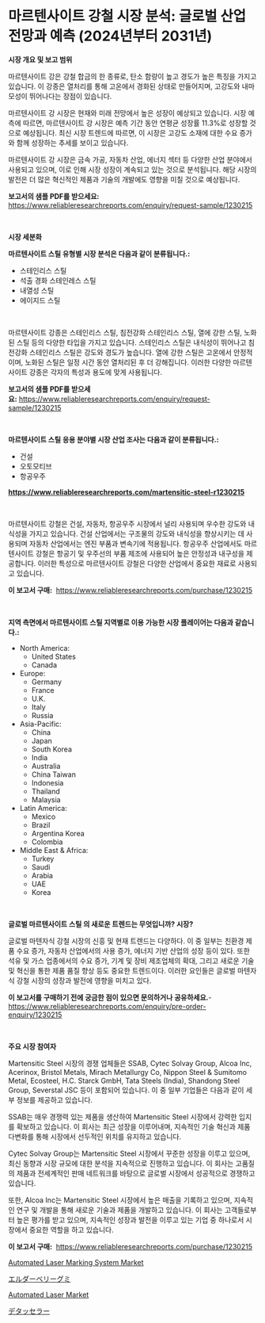 <p><h1>마르텐사이트 강철 시장 분석: 글로벌 산업 전망과 예측 (2024년부터 2031년)</h1></p><p><strong>시장 개요 및 보고 범위</strong></p>
<p><p>마르텐사이트 강은 강철 합금의 한 종류로, 탄소 함량이 높고 경도가 높은 특징을 가지고 있습니다. 이 강종은 열처리를 통해 고온에서 경화된 상태로 만들어지며, 고강도와 내마모성이 뛰어나다는 장점이 있습니다. </p><p>마르텐사이트 강 시장은 현재와 미래 전망에서 높은 성장이 예상되고 있습니다. 시장 예측에 따르면, 마르텐사이트 강 시장은 예측 기간 동안 연평균 성장률 11.3%로 성장할 것으로 예상됩니다. 최신 시장 트렌드에 따르면, 이 시장은 고강도 소재에 대한 수요 증가와 함께 성장하는 추세를 보이고 있습니다.</p><p>마르텐사이트 강 시장은 금속 가공, 자동차 산업, 에너지 섹터 등 다양한 산업 분야에서 사용되고 있으며, 이로 인해 시장 성장이 계속되고 있는 것으로 분석됩니다. 해당 시장의 발전은 더 많은 혁신적인 제품과 기술의 개발에도 영향을 미칠 것으로 예상됩니다.</p></p>
<p><strong>보고서의 샘플 PDF를 받으세요:</strong> <a href="https://www.reliableresearchreports.com/enquiry/request-sample/1230215">https://www.reliableresearchreports.com/enquiry/request-sample/1230215</a></p>
<p>&nbsp;</p>
<p><strong>시장 세분화</strong></p>
<p><strong>마르텐사이트 스틸 유형별 시장 분석은 다음과 같이 분류됩니다.:</strong></p>
<p><ul><li>스테인리스 스틸</li><li>석출 경화 스테인레스 스틸</li><li>내열성 스틸</li><li>에이지드 스틸</li></ul></p>
<p>&nbsp;</p>
<p><p>마르텐사이트 강종은 스테인리스 스틸, 침전강화 스테인리스 스틸, 열에 강한 스틸, 노화된 스틸 등의 다양한 타입을 가지고 있습니다. 스테인리스 스틸은 내식성이 뛰어나고 침전강화 스테인리스 스틸은 강도와 경도가 높습니다. 열에 강한 스틸은 고온에서 안정적이며, 노화된 스틸은 일정 시간 동안 열처리된 후 더 강해집니다. 이러한 다양한 마르텐사이트 강종은 각자의 특성과 용도에 맞게 사용됩니다.</p></p>
<p><strong>보고서의 샘플 PDF를 받으세요:</strong>&nbsp;<a href="https://www.reliableresearchreports.com/enquiry/request-sample/1230215">https://www.reliableresearchreports.com/enquiry/request-sample/1230215</a></p>
<p>&nbsp;</p>
<p><strong> 마르텐사이트 스틸 응용 분야별 시장 산업 조사는 다음과 같이 분류됩니다.:</strong></p>
<p><ul><li>건설</li><li>오토모티브</li><li>항공우주</li></ul></p>
<p><strong><a href="https://www.reliableresearchreports.com/martensitic-steel-r1230215">https://www.reliableresearchreports.com/martensitic-steel-r1230215</a></strong></p>
<p>&nbsp;</p>
<p><p>마르텐사이트 강철은 건설, 자동차, 항공우주 시장에서 널리 사용되며 우수한 강도와 내식성을 가지고 있습니다. 건설 산업에서는 구조물의 강도와 내식성을 향상시키는 데 사용되며 자동차 산업에서는 엔진 부품과 변속기에 적용됩니다. 항공우주 산업에서도 마르텐사이트 강철은 항공기 및 우주선의 부품 제조에 사용되어 높은 안정성과 내구성을 제공합니다. 이러한 특성으로 마르텐사이트 강철은 다양한 산업에서 중요한 재료로 사용되고 있습니다.</p></p>
<p><strong>이 보고서 구매:</strong>&nbsp; <a href="https://www.reliableresearchreports.com/purchase/1230215">https://www.reliableresearchreports.com/purchase/1230215</a></p>
<p>&nbsp;</p>
<p><strong>지역 측면에서 마르텐사이트 스틸 지역별로 이용 가능한 시장 플레이어는 다음과 같습니다.:</strong></p>
<p><ul>
    <li>
        North America:
        <ul>
            <li>United States</li>
            <li>Canada</li>
        </ul>
    </li>
    <li>
        Europe:
        <ul>
            <li>Germany</li>
            <li>France</li>
            <li>U.K.</li>
            <li>Italy</li>
            <li>Russia</li>
        </ul>
    </li>
    <li>
        Asia-Pacific:
        <ul>
            <li>China</li>
            <li>Japan</li>
            <li>South Korea</li>
            <li>India</li>
            <li>Australia</li>
            <li>China Taiwan</li>
            <li>Indonesia</li>
            <li>Thailand</li>
            <li>Malaysia</li>
        </ul>
    </li>
    <li>
        Latin America:
        <ul>
            <li>Mexico</li>
            <li>Brazil</li>
            <li>Argentina Korea</li>
            <li>Colombia</li>
        </ul>
    </li>
    <li>
        Middle East & Africa:
        <ul>
            <li>Turkey</li>
            <li>Saudi</li>
            <li>Arabia</li>
            <li>UAE</li>
            <li>Korea</li>
        </ul>
    </li>
    </ul></p>
<p>&nbsp;</p>
<p><strong>글로벌 마르텐사이트 스틸 의 새로운 트렌드는 무엇입니까? 시장?</strong></p>
<p><p>글로벌 마텐자식 강철 시장의 신흥 및 현재 트렌드는 다양하다. 이 중 일부는 친환경 제품 수요 증가, 자동차 산업에서의 사용 증가, 에너지 기반 산업의 성장 등이 있다. 또한 석유 및 가스 업종에서의 수요 증가, 기계 및 장비 제조업체의 확대, 그리고 새로운 기술 및 혁신을 통한 제품 품질 향상 등도 중요한 트렌드이다. 이러한 요인들은 글로벌 마텐자식 강철 시장의 성장과 발전에 영향을 미치고 있다.</p></p>
<p><strong>이 보고서를 구매하기 전에 궁금한 점이 있으면 문의하거나 공유하세요.</strong>- <a href="https://www.reliableresearchreports.com/enquiry/pre-order-enquiry/1230215">https://www.reliableresearchreports.com/enquiry/pre-order-enquiry/1230215</a></p>
<p>&nbsp;</p>
<p><strong>주요 시장 참여자</strong></p>
<p><p>Martensitic Steel 시장의 경쟁 업체들은 SSAB, Cytec Solvay Group, Alcoa Inc, Acerinox, Bristol Metals, Mirach Metallurgy Co, Nippon Steel & Sumitomo Metal, Ecosteel, H.C. Starck GmbH, Tata Steels (India), Shandong Steel Group, Severstal JSC 등이 포함되어 있습니다. 이 중 일부 기업들은 다음과 같이 세부 정보를 제공하고 있습니다.</p><p>SSAB는 매우 경쟁력 있는 제품을 생산하여 Martensitic Steel 시장에서 강력한 입지를 확보하고 있습니다. 이 회사는 최근 성장을 이루어내며, 지속적인 기술 혁신과 제품 다변화를 통해 시장에서 선두적인 위치를 유지하고 있습니다. </p><p>Cytec Solvay Group는 Martensitic Steel 시장에서 꾸준한 성장을 이루고 있으며, 최신 동향과 시장 규모에 대한 분석을 지속적으로 진행하고 있습니다. 이 회사는 고품질의 제품과 전세계적인 판매 네트워크를 바탕으로 글로벌 시장에서 성공적으로 경쟁하고 있습니다. </p><p>또한, Alcoa Inc는 Martensitic Steel 시장에서 높은 매출을 기록하고 있으며, 지속적인 연구 및 개발을 통해 새로운 기술과 제품을 개발하고 있습니다. 이 회사는 고객들로부터 높은 평가를 받고 있으며, 지속적인 성장과 발전을 이루고 있는 기업 중 하나로서 시장에서 중요한 역할을 하고 있습니다.</p></p>
<p><strong>이 보고서 구매:</strong>&nbsp;&nbsp;<a href="https://www.reliableresearchreports.com/purchase/1230215">https://www.reliableresearchreports.com/purchase/1230215</a></p>
<p><p><a href="https://github.com/YashRP12/Market-Research-Report-List-4/blob/main/automated-laser-marking-system-market.md">Automated Laser Marking System Market</a></p><p><a href="https://github.com/marbadji/Market-Research-Report-List-1/blob/main/668690033861.md">エルダーベリーグミ</a></p><p><a href="https://github.com/Angelnienowdseej3e45z3p8c/Market-Research-Report-List-2/blob/main/automated-laser-market.md">Automated Laser Market</a></p><p><a href="https://github.com/KaydenJohns1964/Market-Research-Report-List-1/blob/main/968126933862.md">デタッセラー</a></p></p>